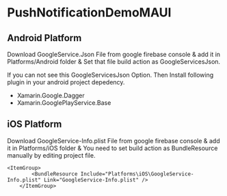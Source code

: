 # PushNotificationDemoMAUI


## Android Platform

Download GoogleService.Json File from google firebase console & add it in Platforms/Android folder & Set that file build action as GoogleServicesJson.

If you can not see this GoogleServicesJson Option. Then Install following plugin in your android project depedency.
* Xamarin.Google.Dagger 
* Xamarin.GooglePlayService.Base


## iOS Platform
Download GoogleService-Info.plist File from google firebase console & add it in Platforms/iOS folder & You need to set build action as BundleResource manually 
by editing project file.

```
<ItemGroup>
		<BundleResource Include="Platforms\iOS\GoogleService-Info.plist" Link="GoogleService-Info.plist" />
	</ItemGroup>
```
